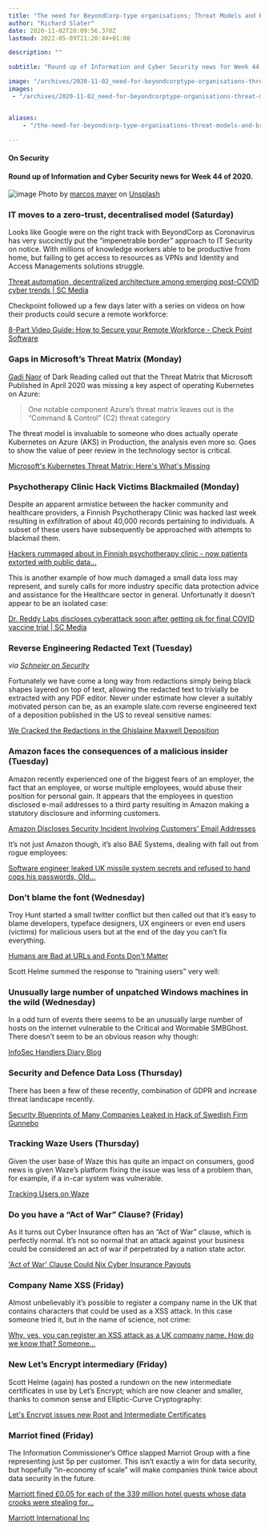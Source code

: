 ```yaml
---
title: "The need for BeyondCorp-type organisations; Threat Models and Breaches (2020: Week 44)"
author: "Richard Slater"
date: 2020-11-02T20:09:56.370Z
lastmod: 2022-05-09T21:20:44+01:00

description: ""

subtitle: "Round up of Information and Cyber Security news for Week 44 of 2020."

image: "/archives/2020-11-02_need-for-beyondcorptype-organisations-threat-models-and-breaches-2020-week-44/images/1.jpg" 
images:
 - "/archives/2020-11-02_need-for-beyondcorptype-organisations-threat-models-and-breaches-2020-week-44/images/1.jpg"


aliases:
    - "/the-need-for-beyondcorp-type-organisations-threat-models-and-breaches-2020-week-44-461281298542"

---
```


#### On Security

#### Round up of Information and Cyber Security news for Week 44 of 2020.

![image](/archives/2020-11-02_need-for-beyondcorptype-organisations-threat-models-and-breaches-2020-week-44/images/1.jpg#layoutTextWidth)
Photo by [marcos mayer](https://unsplash.com/@mmayyer?utm_source=medium&amp;utm_medium=referral) on [Unsplash](https://unsplash.com?utm_source=medium&amp;utm_medium=referral)



### IT moves to a zero-trust, decentralised model (Saturday)

Looks like Google were on the right track with BeyondCorp as Coronavirus has very succinctly put the “impenetrable border” approach to IT Security on notice. With millions of knowledge workers able to be productive from home, but failing to get access to resources as VPNs and Identity and Access Managements solutions struggle.

[Threat automation, decentralized architecture among emerging post-COVID cyber trends | SC Media](https://www.scmagazine.com/home/security-news/threat-automation-decentralized-architecture-among-emerging-post-covid-cyber-trends/)


Checkpoint followed up a few days later with a series on videos on how their products could secure a remote workforce:

[8-Part Video Guide: How to Secure your Remote Workforce - Check Point Software](https://blog.checkpoint.com/2020/10/26/8-part-video-guide-how-to-secure-your-remote-workforce-7/)


### Gaps in Microsoft’s Threat Matrix (Monday)

[Gadi Naor](https://www.darkreading.com/author-bio.asp?author_id=5398) of Dark Reading called out that the Threat Matrix that Microsoft Published in April 2020 was missing a key aspect of operating Kubernetes on Azure:
> One notable component Azure’s threat matrix leaves out is the “Command &amp; Control” (C2) threat category

The threat model is invaluable to someone who does actually operate Kubernetes on Azure (AKS) in Production, the analysis even more so. Goes to show the value of peer review in the technology sector is critical.

[Microsoft&#39;s Kubernetes Threat Matrix: Here&#39;s What&#39;s Missing](https://www.darkreading.com/threat-intelligence/microsofts-kubernetes-threat-matrix-heres-whats-missing/a/d-id/1339106)


### Psychotherapy Clinic Hack Victims Blackmailed (Monday)

Despite an apparent armistice between the hacker community and healthcare providers, a Finnish Psychotherapy Clinic was hacked last week resulting in exfiltration of about 40,000 records pertaining to individuals. A subset of these users have subsequently be approached with attempts to blackmail them.

[Hackers rummaged about in Finnish psychotherapy clinic - now patients extorted with public data…](https://www.theregister.com/2020/10/26/finland_psychotherapy_clinic_ransom_attack/)


This is another example of how much damaged a small data loss may represent, and surely calls for more industry specific data protection advice and assistance for the Healthcare sector in general. Unfortunatly it doesn’t appear to be an isolated case:

[Dr. Reddy Labs discloses cyberattack soon after getting ok for final COVID vaccine trial | SC Media](https://www.scmagazine.com/home/security-news/dr-reddy-labs-discloses-cyberattack-soon-after-getting-ok-for-final-covid-vaccine-trial/)


### Reverse Engineering Redacted Text (Tuesday)

_via_ [_Schneier on Security_](https://www.schneier.com/blog/archives/2020/10/reverse-engineering-the-redactions-in-the-ghislaine-maxwell-deposition.html)

Fortunately we have come a long way from redactions simply being black shapes layered on top of text, allowing the redacted text to trivially be extracted with any PDF editor. Never under estimate how clever a suitably motivated person can be, as an example slate.com reverse engineered text of a deposition published in the US to reveal sensitive names:

[We Cracked the Redactions in the Ghislaine Maxwell Deposition](https://slate.com/news-and-politics/2020/10/ghislaine-maxwell-deposition-redactions-epstein-how-to-crack.html)


### Amazon faces the consequences of a malicious insider (Tuesday)

Amazon recently experienced one of the biggest fears of an employer, the fact that an employee, or worse multiple employees, would abuse their position for personal gain. It appears that the employees in question disclosed e-mail addresses to a third party resulting in Amazon making a statutory disclosure and informing customers.

[Amazon Discloses Security Incident Involving Customers&#39; Email Addresses](https://www.tripwire.com/state-of-security/security-data-protection/amazon-discloses-security-incident-involving-customers-email-addresses/?utm_source=feedotter&amp;utm_medium=email&amp;utm_campaign=FO-10-27-2020&amp;utm_content=httpswwwtripwirecomstateofsecuritysecuritydataprotectionamazondisclosessecurityincidentinvolvingcustomersemailaddresses&amp;mkt_tok=eyJpIjoiTkdFeU5XTXhNalZsTkRBeSIsInQiOiJuTWkrQ245SUREQXI4amc4MFViSkw2cThWOVpiTG9GbzVTS0Q4RHNXRHFOYmpnMk9cL0w2Zit5Y0lsSStsYTZ0bnlzZUlFVkVWNDliS2Y4YW9LTEZvV21OKzIreFNWcUFrdWlVUlwvbjJDd2FDTkNlWkVKSTFORmMrVW1LOXJIRzI1In0%3D)


It’s not just Amazon though, it’s also BAE Systems, dealing with fall out from rogue employees:

[Software engineer leaked UK missile system secrets and refused to hand cops his passwords, Old…](https://www.theregister.com/2020/10/28/simon_finch_official_secrets_passwords_trial/)


### Don’t blame the font (Wednesday)

Troy Hunt started a small twitter conflict but then called out that it’s easy to blame developers, typeface designers, UX engineers or even end users (victims) for malicious users but at the end of the day you can’t fix everything.

[Humans are Bad at URLs and Fonts Don&#39;t Matter](https://www.troyhunt.com/humans-are-bad-at-urls-and-fonts-dont-matter/)


Scott Helme summed the response to “training users” very well:

> [](https://twitter.com/Scott_Helme/status/1320447408325726209)


### Unusually large number of unpatched Windows machines in the wild (Wednesday)

In a odd turn of events there seems to be an unusually large number of hosts on the internet vulnerable to the Critical and Wormable SMBGhost. There doesn’t seem to be an obvious reason why though:

[InfoSec Handlers Diary Blog](https://isc.sans.edu/diary/rss/26732)


### Security and Defence Data Loss (Thursday)

There has been a few of these recently, combination of GDPR and increase threat landscape recently.

[Security Blueprints of Many Companies Leaked in Hack of Swedish Firm Gunnebo](https://krebsonsecurity.com/2020/10/security-blueprints-of-many-companies-leaked-in-hack-of-swedish-firm-gunnebo/)


### Tracking Waze Users (Thursday)

Given the user base of Waze this has quite an impact on consumers, good news is given Waze’s platform fixing the issue was less of a problem than, for example, if a in-car system was vulnerable.

[Tracking Users on Waze](https://www.schneier.com/blog/archives/2020/10/tracking-users-on-waze.html)


### Do you have a “Act of War” Clause? (Friday)

As it turns out Cyber Insurance often has an “Act of War” clause, which is perfectly normal. It’s not so normal that an attack against your business could be considered an act of war if perpetrated by a nation state actor.

[&#39;Act of War&#39; Clause Could Nix Cyber Insurance Payouts](https://www.darkreading.com/attacks-breaches/act-of-war-clause-could-nix-cyber-insurance-payouts/d/d-id/1339317?_mc=rss_x_drr_edt_aud_dr_x_x-rss-simple)


### Company Name XSS (Friday)

Almost unbelievably it’s possible to register a company name in the UK that contains characters that could be used as a XSS attack. In this case someone tried it, but in the name of science, not crime:

[Why, yes, you can register an XSS attack as a UK company name. How do we know that? Someone…](https://www.theregister.com/2020/10/30/companies_house_xss_silliness/)


### New Let’s Encrypt intermediary (Friday)

Scott Helme (again) has posted a rundown on the new intermediate certificates in use by Let’s Encrypt; which are now cleaner and smaller, thanks to common sense and Elliptic-Curve Cryptography:

[Let&#39;s Encrypt issues new Root and Intermediate Certificates](https://scotthelme.co.uk/lets-encrypts-new-root-and-intermediate-certificates/)


### Marriot fined (Friday)

The Information Commissioner’s Office slapped Marriot Group with a fine representing just 5p per customer. This isn’t exactly a win for data security, but hopefully “in-economy of scale” will make companies think twice about data security in the future.

[Marriott fined £0.05 for each of the 339 million hotel guests whose data crooks were stealing for…](https://www.theregister.com/2020/10/30/marriott_starwood_hack_fine_just_18_4bn/)

[Marriott International Inc](https://ico.org.uk/action-weve-taken/enforcement/marriott-international-inc/)
